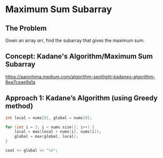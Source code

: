 # Maximum Sum Subarray

## The Problem

Given an array $arr$, find the subarray that gives the maximum sum.

## Concept: Kadane's Algorithm/Maximum Sum Subarray

https://aaronhma.medium.com/algorithm-spotlight-kadanes-algorithm-8ea7ceae9a1a

## Approach 1: Kadane’s Algorithm (using Greedy method)

```cpp
int local = nums[0], global = nums[0];

for (int i = 1; i < nums.size(); i++) {
    local = max(local + nums[i], nums[i]);
    global = max(global, local);
}

cout << global << "\n";
```
